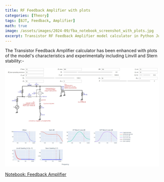 ```yaml
---
title: RF Feedback Amplifier with plots
categories: [Theory]
tags: [BJT, Feedback, Amplifier]
math: true
image: /assets/images/2024-09/fba_notebook_screenshot_with_plots.jpg
excerpt: Transistor RF Feedback Amplifier model calculator in Python Jupyter Notebook utilising Y and ABCD Matrices, with plots/graphs including experimental Linvill and Stern stability.
---
```


The Transistor Feedback Amplifier calculator has been enhanced with plots of the model's characteristics and experimentally including Linvill and Stern stability:-

![Screenshot Feedback Amplifier Notebook with plots](/assets/images/2024-09/fba_notebook_screenshot_with_plots.jpg)

[Notebook: Feedback Amplifier](https://github.com/M0YCX/ycx_rf_notebooks/blob/master/Amplifiers/feedback/Feedback%20Amplifier.ipynb)
